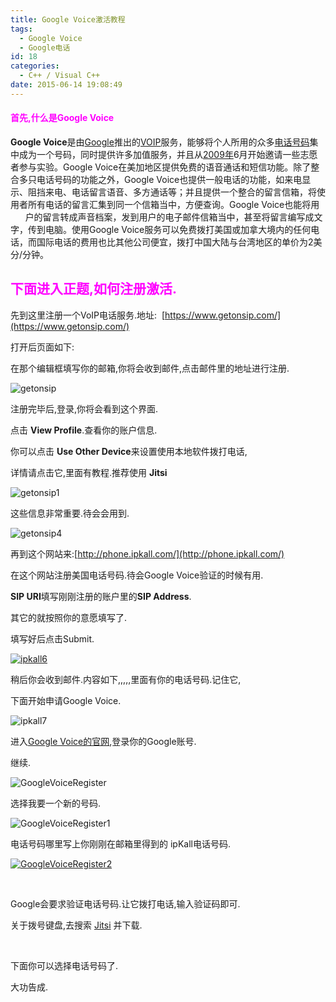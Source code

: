 ```yaml
---
title: Google Voice激活教程
tags:
  - Google Voice
  - Google电话
id: 18
categories:
  - C++ / Visual C++
date: 2015-06-14 19:08:49
---
```


#### <span style="color: #ff00ff;">首先,什么是Google Voice</span>

**Google Voice**是由[Google](http://zh.wikipedia.org/wiki/Google%E5%85%AC%E5%8F%B8 "Google公司")推出的[VOIP](http://zh.wikipedia.org/wiki/VOIP "VOIP")服务，能够将个人所用的众多[电话号码](http://zh.wikipedia.org/wiki/%E9%9B%BB%E8%A9%B1%E8%99%9F%E7%A2%BC "电话号码")集中成为一个号码，同时提供许多加值服务，并且从[2009年](http://zh.wikipedia.org/wiki/2009%E5%B9%B4 "2009年")6月开始邀请一些志愿者参与实验。Google Voice在美加地区提供免费的语音通话和短信功能。除了整合多只电话号码的功能之外，Google Voice也提供一般电话的功能，如来电显示、阻挡来电、电话留言语音、多方通话等；并且提供一个整合的留言信箱，将使用者所有电话的留言汇集到同一个信箱当中，方便查询。Google Voice也能将用         户的留言转成声音档案，发到用户的电子邮件信箱当中，甚至将留言编写成文字，传到电脑。使用Google Voice服务可以免费拨打美国或加拿大境内的任何电话，而国际电话的费用也比其他公司便宜，拨打中国大陆与台湾地区的单价为2美分/分钟。

## <span style="color: #ff00ff;">下面进入正题,如何注册激活.</span>

先到这里注册一个VoIP电话服务.地址:  [https://www.getonsip.com/](https://www.getonsip.com/)

打开后页面如下:

在那个编辑框填写你的邮箱,你将会收到邮件,点击邮件里的地址进行注册.

![getonsip](http://139.129.6.122/wp-content/uploads/2015/06/getonsip.jpg)

注册完毕后,登录,你将会看到这个界面.

点击 **View Profile**.查看你的账户信息.

你可以点击 **Use Other Device**来设置使用本地软件拨打电话,

详情请点击它,里面有教程.推荐使用 **Jitsi**

![getonsip1](http://139.129.6.122/wp-content/uploads/2015/06/getonsip1.jpg)

这些信息非常重要.待会会用到.

![getonsip4](http://139.129.6.122/wp-content/uploads/2015/06/getonsip4.jpg)

再到这个网站来:[http://phone.ipkall.com/](http://phone.ipkall.com/)

在这个网站注册美国电话号码.待会Google Voice验证的时候有用.

**SIP URI**填写刚刚注册的账户里的**SIP Address**.

其它的就按照你的意愿填写了.

填写好后点击Submit.

[![ipkall6](http://139.129.6.122/wp-content/uploads/2015/06/ipkall6-1024x578.jpg)](http://139.129.6.122/wp-content/uploads/2015/06/ipkall6.jpg)

稍后你会收到邮件.内容如下,,,,,里面有你的电话号码.记住它,

下面开始申请Google Voice.

![ipkall7](http://139.129.6.122/wp-content/uploads/2015/06/ipkall7-1024x570.jpg)

进入[Google Voice的官网](https://accounts.google.com/ServiceLogin?service=grandcentral&amp;passive=1209600&amp;continue=https%3A%2F%2Fwww.google.com%2Fvoice&amp;followup=https%3A%2F%2Fwww.google.com%2Fvoice&amp;ltmpl=open),登录你的Google账号.

继续.

![GoogleVoiceRegister](http://139.129.6.122/wp-content/uploads/2015/06/GoogleVoiceRegister-1024x555.jpg)

选择我要一个新的号码.

![GoogleVoiceRegister1](http://139.129.6.122/wp-content/uploads/2015/06/GoogleVoiceRegister1.jpg)

电话号码哪里写上你刚刚在邮箱里得到的 ipKall电话号码.

[![GoogleVoiceRegister2](http://139.129.6.122/wp-content/uploads/2015/06/GoogleVoiceRegister2.jpg)](http://139.129.6.122/wp-content/uploads/2015/06/GoogleVoiceRegister2.jpg)

&nbsp;

Google会要求验证电话号码.让它拨打电话,输入验证码即可.

关于拨号键盘,去搜索 [Jitsi](https://jitsi.org/) 并下载.

&nbsp;

下面你可以选择电话号码了.

大功告成.